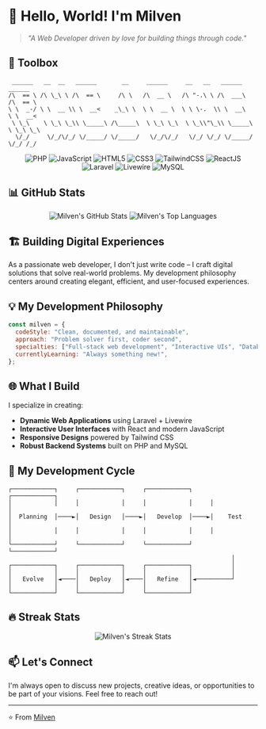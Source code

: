 # 👋 Hello, World! I'm Milven

> *"A Web Developer driven by love for building things through code."*

## 🧰 Toolbox

```
 ______   __  __   ______       __     ______     __   __   ______     ______    
/\  == \ /\ \_\ \ /\  == \     /\ \   /\  __ \   /\ "-.\ \ /\  ___\   /\  == \   
\ \  _-/ \ \  __ \\ \  __<    _\_\ \  \ \  __ \  \ \ \-.  \\ \  __\   \ \  __<   
 \ \_\    \ \_\ \_\\ \_____\ /\_____\  \ \_\ \_\  \ \_\\"\_\\ \_____\  \ \_\ \_\ 
  \/_/     \/_/\/_/ \/_____/ \/_____/   \/_/\/_/   \/_/ \/_/ \/_____/   \/_/ /_/ 
```

<div align="center">
  <img src="https://img.shields.io/badge/PHP-777BB4?style=for-the-badge&logo=php&logoColor=white" alt="PHP" />
  <img src="https://img.shields.io/badge/JavaScript-F7DF1E?style=for-the-badge&logo=javascript&logoColor=black" alt="JavaScript" />
  <img src="https://img.shields.io/badge/HTML5-E34F26?style=for-the-badge&logo=html5&logoColor=white" alt="HTML5" />
  <img src="https://img.shields.io/badge/CSS3-1572B6?style=for-the-badge&logo=css3&logoColor=white" alt="CSS3" />
  <img src="https://img.shields.io/badge/Tailwind_CSS-38B2AC?style=for-the-badge&logo=tailwind-css&logoColor=white" alt="TailwindCSS" />
  <img src="https://img.shields.io/badge/React-20232A?style=for-the-badge&logo=react&logoColor=61DAFB" alt="ReactJS" />
  <img src="https://img.shields.io/badge/Laravel-FF2D20?style=for-the-badge&logo=laravel&logoColor=white" alt="Laravel" />
  <img src="https://img.shields.io/badge/Livewire-FB70A9?style=for-the-badge&logo=livewire&logoColor=white" alt="Livewire" />
  <img src="https://img.shields.io/badge/MySQL-4479A1?style=for-the-badge&logo=mysql&logoColor=white" alt="MySQL" />
</div>

## 📊 GitHub Stats

<div align="center">
  <img src="https://github-readme-stats.vercel.app/api?username=milvenalbia&show_icons=true&count_private=true&theme=react&hide_border=true&bg_color=0D1117" alt="Milven's GitHub Stats" />
  <img src="https://github-readme-stats.vercel.app/api/top-langs/?username=milvenalbia&langs_count=8&count_private=true&layout=compact&theme=react&hide_border=true&bg_color=0D1117" alt="Milven's Top Languages" />
</div>

## 🏗️ Building Digital Experiences

As a passionate web developer, I don't just write code – I craft digital solutions that solve real-world problems. My development philosophy centers around creating elegant, efficient, and user-focused experiences.

## 💡 My Development Philosophy

```js
const milven = {
  codeStyle: "Clean, documented, and maintainable",
  approach: "Problem solver first, coder second",
  specialties: ["Full-stack web development", "Interactive UIs", "Database optimization"],
  currentlyLearning: "Always something new!",
};
```

## 🌐 What I Build

I specialize in creating:

- **Dynamic Web Applications** using Laravel + Livewire
- **Interactive User Interfaces** with React and modern JavaScript
- **Responsive Designs** powered by Tailwind CSS
- **Robust Backend Systems** built on PHP and MySQL

## 🔄 My Development Cycle

```
┌────────────┐     ┌────────────┐     ┌────────────┐     ┌────────────┐
│            │     │            │     │            │     │            │
│  Planning  │────►│   Design   │────►│   Develop  │────►│    Test    │
│            │     │            │     │            │     │            │
└────────────┘     └────────────┘     └────────────┘     └────────────┘
                                                               │
┌────────────┐     ┌────────────┐     ┌────────────┐           │
│            │     │            │     │            │           │
│   Evolve   │◄────│   Deploy   │◄────│   Refine   │◄──────────┘
│            │     │            │     │            │
└────────────┘     └────────────┘     └────────────┘
```

## 🔥 Streak Stats

<div align="center">
  <img src="https://github-readme-streak-stats.herokuapp.com/?user=milven&theme=black-ice&hide_border=true&stroke=0000&background=0D1117" alt="Milven's Streak Stats" />
</div>

## 📫 Let's Connect

I'm always open to discuss new projects, creative ideas, or opportunities to be part of your visions. Feel free to reach out!

---

⭐️ From [Milven](https://github.com/milvenalbia)
